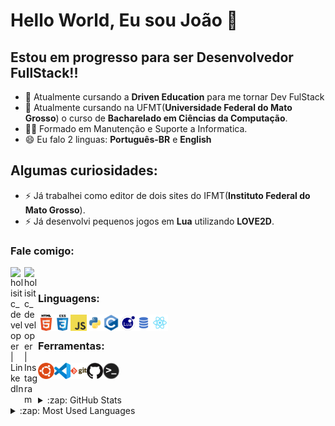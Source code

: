 # Hello World, Eu sou João  👋

## Estou em progresso para ser Desenvolvedor FullStack!!
- 🏫 Atualmente cursando a **Driven Education** para me tornar Dev FulStack
- 🏫 Atualmente cursando na UFMT(**Universidade Federal do Mato Grosso**) o curso de **Bacharelado em Ciências da Computação**.
- 👨‍🎓 Formado em Manutenção e Suporte a Informatica.
- 😄 Eu falo 2 linguas: **Português-BR** e **English** 

## Algumas curiosidades:
- ⚡ Já trabalhei como editor de dois sites do IFMT(**Instituto Federal do Mato Grosso**).
- ⚡ Já desenvolvi pequenos jogos em **Lua** utilizando **LOVE2D**.

### Fale comigo:
[<img align="left" alt="holisitc_developer | LinkedIn" width="22px" src="https://cdn.jsdelivr.net/npm/simple-icons@v3/icons/linkedin.svg" />][linkedin]
[<img align="left" alt="holisitc_developer | Instagram" width="22px" src="https://cdn-icons-png.flaticon.com/512/3955/3955024.png" />][instagram]


<br />

### Linguagens:
<img align="left" alt="HTML5" width="26px" src="https://raw.githubusercontent.com/github/explore/80688e429a7d4ef2fca1e82350fe8e3517d3494d/topics/html/html.png" />
<img align="left" alt="CSS3" width="26px" src="https://raw.githubusercontent.com/github/explore/80688e429a7d4ef2fca1e82350fe8e3517d3494d/topics/css/css.png" />
<img align="left" alt="JavaScript" width="26px" src="https://raw.githubusercontent.com/github/explore/80688e429a7d4ef2fca1e82350fe8e3517d3494d/topics/javascript/javascript.png" />
<img align="left" alt="python" width="26px" src="https://raw.githubusercontent.com/github/explore/80688e429a7d4ef2fca1e82350fe8e3517d3494d/topics/python/python.png" />
<img align="left" alt="c" width="26px" src="https://raw.githubusercontent.com/devicons/devicon/master/icons/c/c-original.svg" />
<img align="left" alt="lua" width="26px" src="https://raw.githubusercontent.com/github/explore/80688e429a7d4ef2fca1e82350fe8e3517d3494d/topics/lua/lua.png" />
<img align="left" alt="SQL" width="26px" src="https://raw.githubusercontent.com/github/explore/80688e429a7d4ef2fca1e82350fe8e3517d3494d/topics/sql/sql.png" />
<img align="left" alt="React" width="26px" src="https://raw.githubusercontent.com/github/explore/80688e429a7d4ef2fca1e82350fe8e3517d3494d/topics/react/react.png" />

<br />

### Ferramentas:

<img align="left" alt="ubuntu" width="26px" src="https://raw.githubusercontent.com/github/explore/80688e429a7d4ef2fca1e82350fe8e3517d3494d/topics/ubuntu/ubuntu.png" />
<img align="left" alt="Visual Studio Code" width="26px" src="https://raw.githubusercontent.com/github/explore/80688e429a7d4ef2fca1e82350fe8e3517d3494d/topics/visual-studio-code/visual-studio-code.png" />
<img align="left" alt="Git" width="26px" src="https://raw.githubusercontent.com/github/explore/80688e429a7d4ef2fca1e82350fe8e3517d3494d/topics/git/git.png" />
<img align="left" alt="GitHub" width="26px" src="https://raw.githubusercontent.com/github/explore/78df643247d429f6cc873026c0622819ad797942/topics/github/github.png" />
<img align="left" alt="Terminal" width="26px" src="https://raw.githubusercontent.com/github/explore/80688e429a7d4ef2fca1e82350fe8e3517d3494d/topics/terminal/terminal.png" />

<br />
<br />
<br />

<details>
  <summary>:zap: GitHub Stats</summary>

  <img align="left" alt="joão's GitHub Stats" src="https://github-readme-stats.vercel.app/api?username=JoaoGMagri&show_icons=true&hide_border=true" />
</details>

<details>
  <summary>:zap: Most Used Languages</summary>

  <img align="left" alt="joão's GitHub Top Languages" src="https://github-readme-stats.vercel.app/api/top-langs/?username=JoaoGMagri" />
</details>

[instagram]: https://www.instagram.com/jg.magri/
[linkedin]: https://www.linkedin.com/in/joaogmagri/
